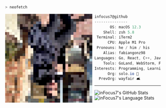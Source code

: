 ```zsh
> neofetch
```
<img align="left" alt="Fabian as pixels" src="./assets/prof.png" width="289px">

```csharp
infocus7@github
---------------
       OS: macOS 12.3
    Shell: zsh 5.8
 Terminal: iTerm2
      CPU: Apple M1 Pro
 Pronouns: he / him / his
    Alias: fabiangonz98
Languages: Go, React, C++, JavaScript, Rust, PHP
    Tools: GoLand, WebStorm, Figma, Ableton Live
Interests: Programming, Learning, Music, TV
      Org: solo.io 🦄
  PrevOrg: wayfair 🛋
```

<!-- The first two were supposed to be vertically aligned (like flex-direction: vertical), but not sure if that's possible in md -->
<!-- TODO why this break? -->
<!-- <img align="left" src="./assets/1x1.png" alt="placeholder stretch to align colors" width="225px" height="1"/>
<img align="left" width="26" height="30px" alt="#57586d" src="https://via.placeholder.com/100/57586d/ffffff?text=+"/>
<img align="left" width="26" height="30px" alt="#1b1219" src="https://via.placeholder.com/100/1b1219/ffffff?text=+"/>
<img align="left" width="26" height="30px" alt="#f5ead4" src="https://via.placeholder.com/100/f5ead4/000000?text=+"/>
<img align="left" width="26" height="30px" alt="#6d4d39" src="https://via.placeholder.com/100/6d4d39/ffffff?text=+"/>
<img width="26" height="30px" alt="#d69569" src="https://via.placeholder.com/100/d69569/000000?text=+"/> -->

---

<!-- GitHub Stats -->
<img height="175px" src="https://github-readme-stats-infocus7.vercel.app/api?username=infocus7&theme=tokyonight&count_private=true&show_icons=true&hide=commits" alt="inFocus7's GitHub Stats"/>
<!-- Excluding `github-readme-stats` since vercel setup cloned instead of forked it oop -->
<img height="175px" src="https://github-readme-stats-infocus7.vercel.app/api/top-langs/?username=infocus7&hide=&layout=compact&theme=tokyonight&langs_count=10&exclude_repo=github-readme-stats" alt="inFocus7's Language Stats"/>
